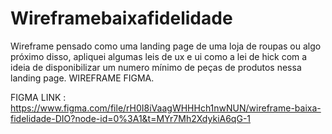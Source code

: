 # Wireframebaixafidelidade
Wireframe pensado como uma landing page de uma loja de roupas ou algo próximo disso, apliquei algumas leis de ux e ui como a lei de hick com a ideia de disponibilizar um numero mínimo de peças de produtos nessa landing page. WIREFRAME FIGMA.

FIGMA LINK : https://www.figma.com/file/rH0I8iVaagWHHHch1nwNUN/wireframe-baixa-fidelidade-DIO?node-id=0%3A1&t=MYr7Mh2XdykiA6qG-1
